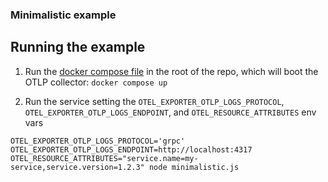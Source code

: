 ### Minimalistic example

## Running the example

1. Run the [docker compose file](/docker-compose.yaml) in the root of the repo, which will boot the OTLP collector:
`docker compose up`

2. Run the service setting the `OTEL_EXPORTER_OTLP_LOGS_PROTOCOL`, `OTEL_EXPORTER_OTLP_LOGS_ENDPOINT`, and `OTEL_RESOURCE_ATTRIBUTES` env vars

```
OTEL_EXPORTER_OTLP_LOGS_PROTOCOL='grpc' OTEL_EXPORTER_OTLP_LOGS_ENDPOINT=http://localhost:4317 OTEL_RESOURCE_ATTRIBUTES="service.name=my-service,service.version=1.2.3" node minimalistic.js
```


